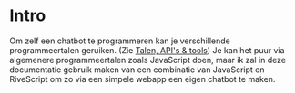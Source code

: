 # Intro

Om zelf een chatbot te programmeren kan je verschillende programmeertalen geruiken. (Zie [Talen, API's & tools](/over/tools-talen.md)) Je kan het puur via algemenere programmeertalen zoals JavaScript doen, maar ik zal in deze documentatie gebruik maken van een combinatie van JavaScript en RiveScript om zo via een simpele webapp een eigen chatbot te maken.